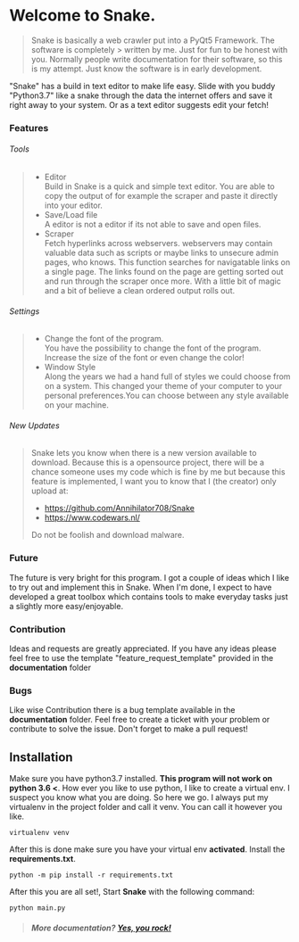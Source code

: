 # Welcome to Snake.

> Snake is basically a web crawler put into a PyQt5 Framework. The software is completely > written by me. Just for fun to be honest with you. Normally people write documentation for their software, so this is my attempt. Just know the software is in early development.

"Snake" has a build in text editor to make life easy. Slide with you buddy "Python3.7" like a snake through the data the internet offers and save it right away to your system. Or as a text editor suggests edit your fetch!

### Features 

###### Tools
> - Editor
> \
> Build in Snake is a quick and simple text editor. You are able to copy the output of for example the scraper and paste it directly into your editor.
> - Save/Load file
> \
> A editor is not a editor if its not able to save and open files.
> - Scraper
> \
> Fetch hyperlinks across webservers. webservers may contain valuable data such as scripts or maybe links to unsecure admin pages, who knows. This function searches for navigatable links on a single page. The links found on the page are getting sorted out and run through the scraper once more. With a little bit of magic and a bit of believe a clean ordered output rolls out.

###### Settings
> - Change the font of the program.
> \
> You have the possibility to change the font of the program. Increase the size of the font or even change the color!
> - Window Style
> \
> Along the years we had a hand full of styles we could choose from on a system. This changed your theme of your computer to your personal preferences.You can choose between any style available on your machine.

###### New Updates
> Snake lets you know when there is a new version available to download. Because this is a opensource project, there will be a chance someone uses my code which is fine by me but because this feature is implemented, I want you to know that I (the creator) only upload at:
> - https://github.com/Annihilator708/Snake
> - https://www.codewars.nl/
>
> Do not be foolish and download malware.

### Future
The future is very bright for this program. I got a couple of ideas which I like to try out and implement this in Snake. When I'm done, I expect to have developed a great toolbox which contains tools to make everyday tasks just a slightly more easy/enjoyable.

### Contribution
Ideas and requests are greatly appreciated. If you have any ideas please feel free to use the template "feature_request_template" provided in the **documentation** folder

### Bugs
Like wise Contribution there is a bug template available in the **documentation** folder. Feel free to create a ticket with your problem or contribute to solve the issue. Don't forget to make a pull request!

## Installation
Make sure you have python3.7 installed. **This program will not work on python 3.6 <**. How ever you like to use python, I like to create a virtual env. I suspect you know what you are doing. So here we go. I always put my virtualenv in the project folder and call it venv. You can call it however you like.
```
virtualenv venv
```
After this is done make sure you have your virtual env **activated**. Install the **requirements.txt**.
```
python -m pip install -r requirements.txt
```
After this you are all set!, Start **Snake** with the following command:
```
python main.py
```

> ##### More documentation? [Yes, you rock!](https://github.com/Annihilator708/Snake/blob/master/.github/Documentation/DOCUMENTATION.md)